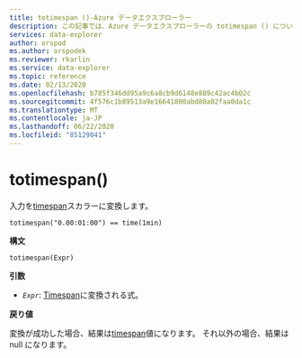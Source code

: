 ```yaml
---
title: totimespan ()-Azure データエクスプローラー
description: この記事では、Azure データエクスプローラーの totimespan () について説明します。
services: data-explorer
author: orspod
ms.author: orspodek
ms.reviewer: rkarlin
ms.service: data-explorer
ms.topic: reference
ms.date: 02/13/2020
ms.openlocfilehash: b785f346dd95a9c6a8cb9d6148e889c42ac4b02c
ms.sourcegitcommit: 4f576c1b89513a9e16641800abd80a02faa0da1c
ms.translationtype: MT
ms.contentlocale: ja-JP
ms.lasthandoff: 06/22/2020
ms.locfileid: "85129041"
---
```

# <a name="totimespan"></a>totimespan()

入力を[timespan](./scalar-data-types/timespan.md)スカラーに変換します。

```kusto
totimespan("0.00:01:00") == time(1min)
```

**構文**

`totimespan(Expr)`

**引数**

* *`Expr`*: [Timespan](./scalar-data-types/timespan.md)に変換される式。

**戻り値**

変換が成功した場合、結果は[timespan](./scalar-data-types/timespan.md)値になります。
それ以外の場合、結果は null になります。
